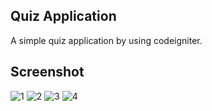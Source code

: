 ## Quiz Application
A simple quiz application by using codeigniter.

## Screenshot
![1](https://github.com/masudncse/mcq-quiz-codeigniter/blob/master/screenshot/1.png)
![2](https://github.com/masudncse/mcq-quiz-codeigniter/blob/master/screenshot/2.png)
![3](https://github.com/masudncse/mcq-quiz-codeigniter/blob/master/screenshot/3.png)
![4](https://github.com/masudncse/mcq-quiz-codeigniter/blob/master/screenshot/4.png)

